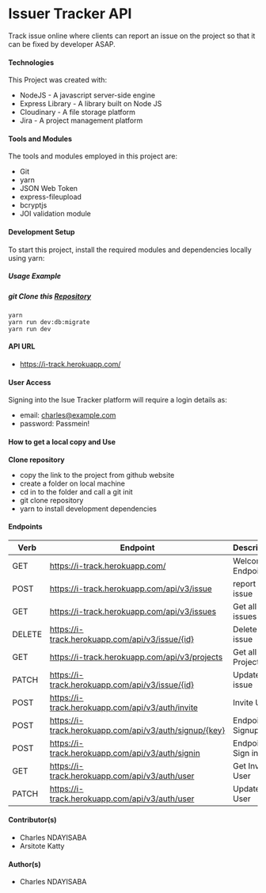 # Issuer Tracker API
Track issue online where clients can report an issue on the project so that it can be fixed by developer ASAP.

#### Technologies
This Project was created with:
- NodeJS - A javascript server-side engine
- Express Library - A library built on Node JS
- Cloudinary - A file storage platform
- Jira - A project management platform

#### Tools and Modules
The tools and modules employed in this project are:
- Git
- yarn
- JSON Web Token
- express-fileupload
- bcryptjs
- JOI validation module

#### Development Setup
To start this project, install the required modules and dependencies locally using yarn:
##### Usage Example
##### git Clone this [Repository](https://github.com/nccharles/Pro-Lite-API.git)
```
yarn
yarn run dev:db:migrate
yarn run dev
```


#### API URL
- https://i-track.herokuapp.com/


#### User Access
Signing into the Isue Tracker platform will require a login details as:
- email: charles@example.com
- password: Passmein!

#### How to get a local copy and Use
**Clone repository**
- copy the link to the project from github website
- create a folder on local machine
- cd in to the folder and call a git init
- git clone repository
- yarn to install development dependencies


#### Endpoints
|Verb    | Endpoint                                                         | Description            |
|--------|------------------------------------------------------------------|------------------------|
|GET     |https://i-track.herokuapp.com/                                    | Welcome Endpoint       |
|POST    |https://i-track.herokuapp.com/api/v3/issue                        | report an issue        |
| GET    |https://i-track.herokuapp.com/api/v3/issues                       | Get all issues         |
| DELETE |https://i-track.herokuapp.com/api/v3/issue/{id}                   | Delete an issue        |
| GET    |https://i-track.herokuapp.com/api/v3/projects                     | Get all Projects       |
| PATCH  |https://i-track.herokuapp.com/api/v3/issue/{id}                   | Update an issue        |
| POST   |https://i-track.herokuapp.com/api/v3/auth/invite                  | Invite User            |
| POST   |https://i-track.herokuapp.com/api/v3/auth/signup/{key}            | Endpoint of Signup.    |
| POST   |https://i-track.herokuapp.com/api/v3/auth/signin                  | Endpoint of Sign in    |
| GET    |https://i-track.herokuapp.com/api/v3/auth/user                    | Get Invited User       |
| PATCH  |https://i-track.herokuapp.com/api/v3/auth/user                    | Update User            |


#### Contributor(s)
- Charles NDAYISABA
- Arsitote Katty

#### Author(s)
- Charles NDAYISABA